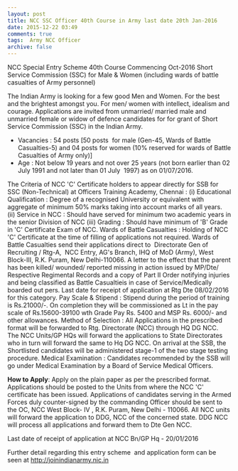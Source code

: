 ```yaml
---
layout: post
title: NCC SSC Officer 40th Course in Army last date 20th Jan-2016   
date: 2015-12-22 03:49
comments: true
tags:  Army NCC Officer 
archive: false
---
```

NCC Special Entry Scheme 40th Course Commencing Oct-2016 Short Service Commission (SSC) for Male & Women (including wards of battle casualties of Army personnel) 



The Indian Army is looking for a few good Men and Women. For the best and the brightest amongst you. For men/ women with intellect, idealism and courage. Applications are invited from unmarried/ married male and unmarried female or widow of defence candidates for for grant of Short Service Commission (SSC) in the Indian Army. 


- Vacancies : 54 posts [50 posts  for male (Gen-45, Wards of Battle Casualties-5) and 04 posts for women (10% reserved for wards of Battle Casualties of Army only)] 
- Age : Not below 19 years and not over 25 years (not born earlier than 02 July 1991 and not later than 01 July  1997) as on 01/07/2016. 

 
The Criteria of NCC 'C' Certificate holders to appear directly for SSB for SSC (Non-Technical) at Officers Training Academy, Chennai : (i) Educational Qualification : Degree of a recognised University or equivalent with aggregate of minimum 50% marks taking into account marks of all years. (ii) Service in NCC : Should have served for minimum two academic years in the senior Division of NCC (iii) Grading : Should have minimum of 'B' Grade in 'C' Certificate Exam of NCC.
Wards of Battle Casualties : Holding of NCC 'C' Certificate at the time of filling of applications not required. Wards of Battle Casualties send their applications direct to  Directorate Gen of Recruiting / Rtg-A,  NCC Entry, AG's Branch, IHQ of MoD (Army), West Block-III, R.K. Puram, New Delhi-110066. A letter to the effect that the parent has been killed/ wounded/ reported missing in action issued by MP/Dte/ Respective Regimental Records and a copy of Part II Order notifying injuries and being classified as Battle Casualtieis in case of Service/Medically boarded out pers. Last date for receipt of application at Rtg Dte 08/02/2016 for this category.
Pay Scale & Stipend : Stipend during the period of training is Rs.21000/-. On completion they will be commissioned as Lt in the pay scale of Rs.15600-39100 wth Grade Pay Rs. 5400 and MSP Rs. 6000/- and other allowances.
Method of Selection : All Applications in the prescribed format will be forwarded to Rtg. Directorate (NCC) through HQ DG NCC. The NCC Units/GP HQs will forward the applications to State Directorates who in turn will forward the same to Hq DG NCC. On arrival at the SSB, the Shortlisted candidates will be administered stage-1 of the two stage testing procedure.
Medical Examination : Candidates recommended by the SSB will go under Medical Examination by a Board of Service Medical Officers.


**How to Apply**: Apply on the plain paper as per the prescribed format. Applications should be posted to the Units from where the NCC 'C' certificate has been issued. Applications of candidates serving in the Armed Forces duly counter-signed by the commanding Officer should be sent to the OC, NCC West Block- IV , R.K. Puram, New Delhi - 110066. All NCC units will forward the application to DDG, NCC of the concerned state. DDG NCC will process all applications and forward them to Dte Gen NCC.

Last date of receipt of application at NCC Bn/GP Hq - 20/01/2016

Further detail regarding this entry scheme  and application form can be seen at <http://joinindianarmy.nic.in>
